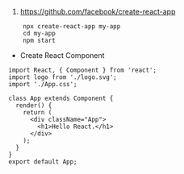 1) https://github.com/facebook/create-react-app
```
    npx create-react-app my-app
	cd my-app
	npm start
```

- Create React Component
```
import React, { Component } from 'react';
import logo from './logo.svg';
import './App.css';

class App extends Component {
  render() {
    return (
      <div className="App">
        <h1>Hello React.</h1>
      </div>
    );
  }
}
export default App;
```

